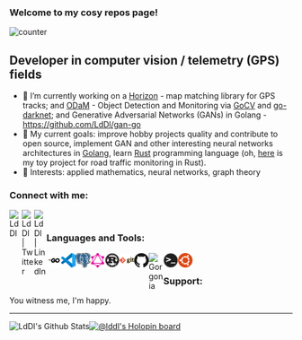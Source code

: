 ### Welcome to my cosy repos page!
![counter](https://entgs2zsgtvt010.m.pipedream.net)

## Developer in computer vision / telemetry (GPS) fields

- 💼 I’m currently working on a [Horizon][horizon] - map matching library for GPS tracks; and [ODaM](https://github.com/LdDl/odam) - Object Detection and Monitoring via [GoCV](https://github.com/hybridgroup/gocv) and [go-darknet](https://github.com/LdDl/go-darknet); and Generative Adversarial Networks (GANs) in Golang - https://github.com/LdDl/gan-go
- 🥅 My current goals: improve hobby projects quality and contribute to open source, implement GAN and other interesting neural networks architectures in [Golang](https://golang.org/), learn [Rust](https://www.rust-lang.org/) programming language (oh, [here](https://github.com/LdDl/rust-road-traffic#wip) is my toy project for road traffic monitoring in Rust).
- 📖 Interests: applied mathematics, neural networks, graph theory

### Connect with me:

[<img align="left" alt="LdDl" width="22 px" src="https://cdn.jsdelivr.net/npm/simple-icons@3.6.0/icons/telegram.svg" />][telegram]
[<img align="left" alt="LdDl | Twitter" width="22px" src="https://cdn.jsdelivr.net/npm/simple-icons@v3/icons/twitter.svg" />][twitter]
[<img align="left" alt="LdDl | LinkedIn" width="22px" src="https://cdn.jsdelivr.net/npm/simple-icons@v3/icons/linkedin.svg" />][linkedin]

<br />

### Languages and Tools:

[<img align="left" alt="Golang" width="26px" src="https://raw.githubusercontent.com/github/explore/80688e429a7d4ef2fca1e82350fe8e3517d3494d/topics/go/go.png" />][golang]
[<img align="left" alt="Visual Studio Code" width="26px" src="https://raw.githubusercontent.com/github/explore/80688e429a7d4ef2fca1e82350fe8e3517d3494d/topics/visual-studio-code/visual-studio-code.png" />][vscode]
[<img align="left" alt="PostgreSQL" width="26px" src="https://raw.githubusercontent.com/github/explore/80688e429a7d4ef2fca1e82350fe8e3517d3494d/topics/postgresql/postgresql.png" />][postgresql]
[<img align="left" alt="GraphQL" width="26px" src="https://raw.githubusercontent.com/github/explore/80688e429a7d4ef2fca1e82350fe8e3517d3494d/topics/graphql/graphql.png" />][graphql]
[<img align="left" alt="Rust" width="26px" src="https://raw.githubusercontent.com/github/explore/80688e429a7d4ef2fca1e82350fe8e3517d3494d/topics/rust/rust.png" />][rust]
[<img align="left" alt="Git" width="26px" src="https://raw.githubusercontent.com/github/explore/80688e429a7d4ef2fca1e82350fe8e3517d3494d/topics/git/git.png" />][git]
[<img align="left" alt="GitHub" width="26px" src="https://raw.githubusercontent.com/github/explore/78df643247d429f6cc873026c0622819ad797942/topics/github/github.png" />][github]
[<img align="left" alt="Gorgonia" width="26px" src="https://raw.githubusercontent.com/gorgonia/gorgonia/master/media/Logo_horizontal_small.png" />][gorgonia]
<img align="left" alt="Terminal" width="26px" src="https://raw.githubusercontent.com/github/explore/80688e429a7d4ef2fca1e82350fe8e3517d3494d/topics/terminal/terminal.png" />
[<img align="left" alt="Ubuntu" width="26px" src="https://raw.githubusercontent.com/github/explore/80688e429a7d4ef2fca1e82350fe8e3517d3494d/topics/ubuntu/ubuntu.png" />][ubuntu]
<br />

### Support:

You witness me, I'm happy.
<br />

---

<img align="left" alt="LdDl's Github Stats" src="https://github-readme-stats.lddl.vercel.app/api?username=LdDl&show_icons=true&hide_border=true" />

[![@lddl's Holopin board](https://holopin.me/lddl)](https://holopin.io/@lddl)

[telegram]: https://t.me/sexyk
[twitter]: https://twitter.com/GreatAkcium
[linkedin]: https://www.linkedin.com/in/sexykdi
[horizon]: https://github.com/LdDl/horizon#horizon-v030-----
[vscode]: https://code.visualstudio.com
[graphql]: https://graphql.org
[github]: https://github.com
[git]: https://git-scm.com
[golang]: https://golang.org
[gorgonia]: https://gorgonia.org
[postgresql]: https://www.postgresql.org
[rust]: https://www.rust-lang.org
[ubuntu]: https://ubuntu.com
